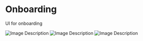 # Onboarding

UI for onboarding

![Image Description](assets/images/screenshots/1.png)
![Image Description](assets/images/screenshots/2.png)
![Image Description](assets/images/screenshots/3.png)

